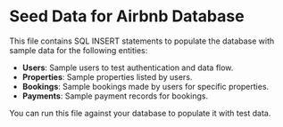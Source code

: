 # Seed Data for Airbnb Database

This file contains SQL INSERT statements to populate the database with sample data for the following entities:

- **Users**: Sample users to test authentication and data flow.
- **Properties**: Sample properties listed by users.
- **Bookings**: Sample bookings made by users for specific properties.
- **Payments**: Sample payment records for bookings.

You can run this file against your database to populate it with test data.
